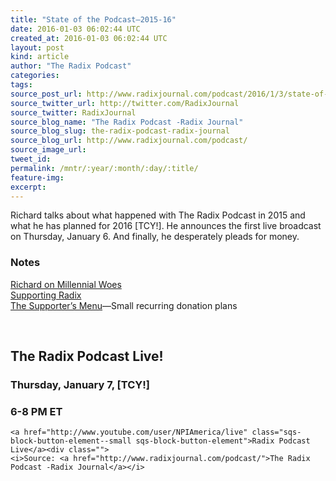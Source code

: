 ```yaml
---
title: "State of the Podcast—2015-16"
date: 2016-01-03 06:02:44 UTC
created_at: 2016-01-03 06:02:44 UTC
layout: post
kind: article
author: "The Radix Podcast"
categories: 
tags: 
source_post_url: http://www.radixjournal.com/podcast/2016/1/3/state-of-the-podcast2015-16
source_twitter_url: http://twitter.com/RadixJournal
source_twitter: RadixJournal
source_blog_name: "The Radix Podcast -Radix Journal"
source_blog_slug: the-radix-podcast-radix-journal
source_blog_url: http://www.radixjournal.com/podcast/
source_image_url: 
tweet_id:
permalink: /mntr/:year/:month/:day/:title/
feature-img: 
excerpt:
---
```

<p>Richard talks about what happened with The Radix Podcast in 2015 and what he has planned for 2016 [TCY!]. He announces the first live broadcast on Thursday, January 6. And finally, he desperately pleads for money.</p><h3 id="notes">Notes</h3><p><a href="https://youtu.be/oh-YVY6TjA4">Richard on Millennial Woes</a> <br>
<a href="http://www.radixjournal.com/yuletide-2015-16">Supporting Radix</a> <br>
<a href="https://plasso.co/s/r49r30frnW">The Supporter’s Menu</a>—Small recurring donation plans  </p> <h2 id="theradixpodcastlive">The Radix Podcast Live!</h2>

<h3 id="thursdayjanuary7tcy">Thursday, January 7, [TCY!]</h3>

<h3 id="68pmet">6-8 PM ET</h3>

	<a href="http://www.youtube.com/user/NPIAmerica/live" class="sqs-block-button-element--small sqs-block-button-element">Radix Podcast Live</a><div class="">
    <i>Source: <a href="http://www.radixjournal.com/podcast/">The Radix Podcast -Radix Journal</a></i>
</div>
